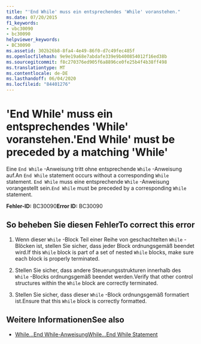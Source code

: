 ```yaml
---
title: "'End While' muss ein entsprechendes 'While' voranstehen."
ms.date: 07/20/2015
f1_keywords:
- vbc30090
- bc30090
helpviewer_keywords:
- BC30090
ms.assetid: 302b26b8-8fa4-4e49-86f0-d7c49fec485f
ms.openlocfilehash: 9e9e19a68e7abdafe339e9b400854012f16ed38b
ms.sourcegitcommit: f8c270376ed905f6a8896ce0fe25b4f4b38ff498
ms.translationtype: MT
ms.contentlocale: de-DE
ms.lasthandoff: 06/04/2020
ms.locfileid: "84401276"
---
```

# <a name="end-while-must-be-preceded-by-a-matching-while"></a><span data-ttu-id="eb1e0-102">'End While' muss ein entsprechendes 'While' voranstehen.</span><span class="sxs-lookup"><span data-stu-id="eb1e0-102">'End While' must be preceded by a matching 'While'</span></span>
<span data-ttu-id="eb1e0-103">Eine `End While` -Anweisung tritt ohne entsprechende `While` -Anweisung auf.</span><span class="sxs-lookup"><span data-stu-id="eb1e0-103">An `End While` statement occurs without a corresponding `While` statement.</span></span> <span data-ttu-id="eb1e0-104">`End While` muss eine entsprechende `While` -Anweisung vorangestellt sein.</span><span class="sxs-lookup"><span data-stu-id="eb1e0-104">`End While` must be preceded by a corresponding `While` statement.</span></span>  
  
 <span data-ttu-id="eb1e0-105">**Fehler-ID:** BC30090</span><span class="sxs-lookup"><span data-stu-id="eb1e0-105">**Error ID:** BC30090</span></span>  
  
## <a name="to-correct-this-error"></a><span data-ttu-id="eb1e0-106">So beheben Sie diesen Fehler</span><span class="sxs-lookup"><span data-stu-id="eb1e0-106">To correct this error</span></span>  
  
1. <span data-ttu-id="eb1e0-107">Wenn dieser `While` -Block Teil einer Reihe von geschachtelten `While` -Blöcken ist, stellen Sie sicher, dass jeder Block ordnungsgemäß beendet wird.</span><span class="sxs-lookup"><span data-stu-id="eb1e0-107">If this `While` block is part of a set of nested `While` blocks, make sure each block is properly terminated.</span></span>  
  
2. <span data-ttu-id="eb1e0-108">Stellen Sie sicher, dass andere Steuerungsstrukturen innerhalb des `While` -Blocks ordnungsgemäß beendet werden.</span><span class="sxs-lookup"><span data-stu-id="eb1e0-108">Verify that other control structures within the `While` block are correctly terminated.</span></span>  
  
3. <span data-ttu-id="eb1e0-109">Stellen Sie sicher, dass dieser `While` -Block ordnungsgemäß formatiert ist.</span><span class="sxs-lookup"><span data-stu-id="eb1e0-109">Ensure that this `While` block is correctly formatted.</span></span>  
  
## <a name="see-also"></a><span data-ttu-id="eb1e0-110">Weitere Informationen</span><span class="sxs-lookup"><span data-stu-id="eb1e0-110">See also</span></span>

- [<span data-ttu-id="eb1e0-111">While...End While-Anweisung</span><span class="sxs-lookup"><span data-stu-id="eb1e0-111">While...End While Statement</span></span>](../language-reference/statements/while-end-while-statement.md)
